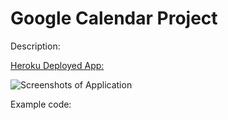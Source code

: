 # Google Calendar Project

Description:


[Heroku Deployed App: ]()

![Screenshots of Application]()


Example code: 


